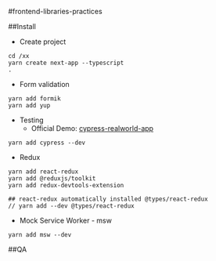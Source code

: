 #frontend-libraries-practices

##Install

* Create project

```
cd /xx
yarn create next-app --typescript
.
```


* Form validation

```
yarn add formik
yarn add yup
```

* Testing
	* Official Demo: [cypress-realworld-app](https://github.com/cypress-io/cypress-realworld-app)

```
yarn add cypress --dev
```

* Redux

```
yarn add react-redux
yarn add @reduxjs/toolkit
yarn add redux-devtools-extension

## react-redux automatically installed @types/react-redux
// yarn add --dev @types/react-redux
```

* Mock Service Worker - msw

```
yarn add msw --dev
```


##QA